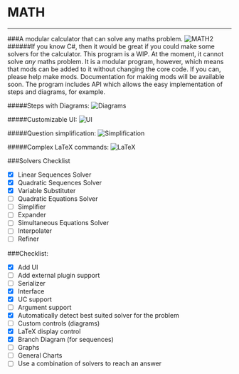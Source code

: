 # MATH
---
###A modular calculator that can solve any maths problem.
![MATH2](https://cdn.pbrd.co/images/2bFNPewP.png)
######If you know C#, then it would be great if you could make some solvers for the calculator. This program is a WIP. At the moment, it cannot solve *any* maths problem. It is a modular program, however, which means that mods can be added to it without changing the core code. If you can, please help make mods. Documentation for making mods will be available soon. The program includes API which allows the easy implementation of steps and diagrams, for example.


#####Steps with Diagrams:
![Diagrams](https://cdn.pbrd.co/images/2bG26iaB.png)

#####Customizable UI:
![UI](https://cdn.pbrd.co/images/2bG6YqIt.png)

#####Question simplification:
![Simplification](https://cdn.pbrd.co/images/2bGcbdIr.png)

#####Complex LaTeX commands:
![LaTeX](https://cdn.pbrd.co/images/2bGfkCqP.png)


###Solvers Checklist
- [x] Linear Sequences Solver
- [x] Quadratic Sequences Solver
- [x] Variable Substituter
- [ ] Quadratic Equations Solver
- [ ] Simplifier
- [ ] Expander
- [ ] Simultaneous Equations Solver
- [ ] Interpolater
- [ ] Refiner

###Checklist:
- [x] Add UI
- [ ] Add external plugin support
 - [ ] Serializer
 - [x] Interface
 - [x] UC support
 - [ ] Argument support
- [x] Automatically detect best suited solver for the problem
- [ ] Custom controls (diagrams)
 - [x] LaTeX display control
 - [x] Branch Diagram (for sequences)
 - [ ] Graphs
 - [ ] General Charts
- [ ] Use a combination of solvers to reach an answer
